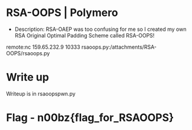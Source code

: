 # RSA-OOPS | Polymero

- Description: RSA-OAEP was too confusing for me so I created my own RSA Original Optimal Padding Scheme called RSA-OOPS!

remote:nc 159.65.232.9 10333
rsaoops.py:/attachments/RSA-OOPS/rsaoops.py

# Write up
Writeup is in rsaoopspwn.py

# Flag - n00bz{flag_for_RSAOOPS}